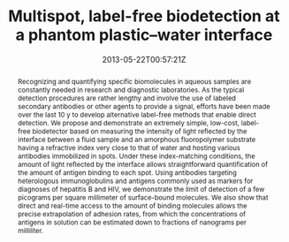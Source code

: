 ---
title: "Multispot, label-free biodetection at a phantom plastic–water interface"
authors:
- Fabio Giavazzi
- Matteo Salina
- admin
- Mattia Bassi
- Davide Prosperi
- Erica Ceccarello
- Francesco Damin
- Laura Sola
- Marco Rusnati
- Marcella Chiari
- Bice Chini
- Tommaso Bellini
- Marco Buscaglia

#author_notes:
#- "author1 note"
#- "author2 note"
date: "2013-05-22T00:57:21Z"
doi: "10.1073/pnas.1214589110"

# Schedule page publish date (NOT publication's date).
publishDate: "2024-04-15T00:00:00Z"

# Publication type.
# Legend: 0 = Uncategorized; 1 = Conference paper; 2 = Journal article;
# 3 = Preprint / Working Paper; 4 = Report; 5 = Book; 6 = Book section;
# 7 = Thesis; 8 = Patent
publication_types: ["article-journal"]

# Publication name and optional abbreviated publication name.
publication: "*Proceedings Of The National Academy Of Sciences* **110**, 9350-9355"
publication_short: "*Proc. Natl. Acad. Sci. U.S.A.* **110**, 9350-9355"

abstract: "Recognizing and quantifying specific biomolecules in aqueous samples are constantly needed in research and diagnostic laboratories. As the typical detection procedures are rather lengthy and involve the use of labeled secondary antibodies or other agents to provide a signal, efforts have been made over the last 10 y to develop alternative label-free methods that enable direct detection. We propose and demonstrate an extremely simple, low-cost, label-free biodetector based on measuring the intensity of light reflected by the interface between a fluid sample and an amorphous fluoropolymer substrate having a refractive index very close to that of water and hosting various antibodies immobilized in spots. Under these index-matching conditions, the amount of light reflected by the interface allows straightforward quantification of the amount of antigen binding to each spot. Using antibodies targeting heterologous immunoglobulins and antigens commonly used as markers for diagnoses of hepatitis B and HIV, we demonstrate the limit of detection of a few picograms per square millimeter of surface-bound molecules. We also show that direct and real-time access to the amount of binding molecules allows the precise extrapolation of adhesion rates, from which the concentrations of antigens in solution can be estimated down to fractions of nanograms per milliliter."

# Summary. An optional shortened abstract.
summary:

tags:
#- tag1
#- tag2
featured: false

links:
#- name: Link
#  url: "link..."
#url_pdf: ''
#url_code: ''
#url_dataset: ''
#url_poster: ''
#url_project: ''
#url_slides: ''
#url_source: ''
#url_video: ''

# Featured image
# To use, add an image named `featured.jpg/png` to your page's folder. 
#image:
#  caption: ""
#  focal_point: ""
#  preview_only: false

# Associated Projects (optional).
#   Associate this publication with one or more of your projects.
#   Simply enter your project's folder or file name without extension.
#   E.g. `internal-project` references `content/project/internal-project/index.md`.
#   Otherwise, set `projects: []`.
projects: []

# Slides (optional).
#   Associate this publication with Markdown slides.
#   Simply enter your slide deck's filename without extension.
#   E.g. `slides: "example"` references `content/slides/example/index.md`.
#   Otherwise, set `slides: ""`.
slides:

# Comments (optional).
#   Enable comments in the page.
commentable: false
---